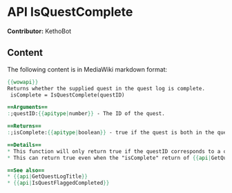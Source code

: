 # API IsQuestComplete

**Contributor:** KethoBot

## Content

The following content is in MediaWiki markdown format:

```mediawiki
{{wowapi}}
Returns whether the supplied quest in the quest log is complete.
 isComplete = IsQuestComplete(questID)

==Arguments==
:;questID:{{apitype|number}} - The ID of the quest.

==Returns==
:;isComplete:{{apitype|boolean}} - true if the quest is both in the quest log and is complete, false otherwise.

==Details==
* This function will only return true if the questID corresponds to a quest in the player's log.  If the player has already completed the quest, this will return false.
* This can return true even when the "isComplete" return of {{api|GetQuestLogTitle}} returns false, if the quest in question has no objectives to complete.

==See also==
* {{api|GetQuestLogTitle}}
* {{api|IsQuestFlaggedCompleted}}
```